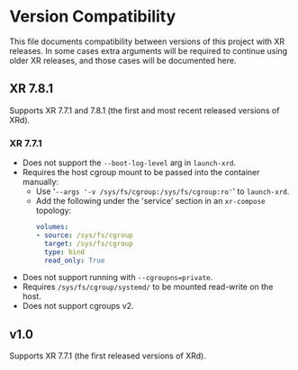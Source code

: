 # Version Compatibility

This file documents compatibility between versions of this project with XR releases.
In some cases extra arguments will be required to continue using older XR releases, and those cases will be documented here.


## XR 7.8.1

Supports XR 7.7.1 and 7.8.1 (the first and most recent released versions of XRd).

### XR 7.7.1

- Does not support the `--boot-log-level` arg in `launch-xrd`.
- Requires the host cgroup mount to be passed into the container manually:
  - Use '`--args '-v /sys/fs/cgroup:/sys/fs/cgroup:ro'`' to `launch-xrd`.
  - Add the following under the 'service' section in an `xr-compose` topology:
    ```yaml
    volumes:
    - source: /sys/fs/cgroup
      target: /sys/fs/cgroup
      type: bind
      read_only: True
    ```
- Does not support running with `--cgroupns=private`.
- Requires `/sys/fs/cgroup/systemd/` to be mounted read-write on the host.
- Does not support cgroups v2.


## v1.0

Supports XR 7.7.1 (the first released versions of XRd).
